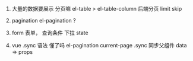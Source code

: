 1. 大量的数据要展示  分页嘛 el-table  >  el-table-column  后端分页  limit skip
2. pagination  el-pagination  ?
3. form  表单，  查询条件  下拉 state  

4. vue .sync  语法  懂了吗
    el-pagination current-page  .sync
    同步父组件 data =>  props   